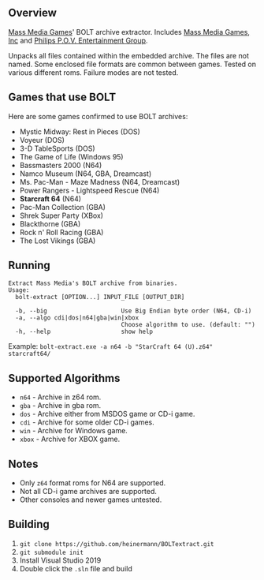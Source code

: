## Overview
[Mass Media Games](https://en.wikipedia.org/wiki/Mass_Media_Games)' BOLT archive extractor. Includes [Mass Media Games, Inc](https://www.mobygames.com/company/1562/mass-media-games-inc/) and [Philips P.O.V. Entertainment Group](https://www.mobygames.com/company/7588/philips-pov-entertainment-group/).

Unpacks all files contained within the embedded archive. The files are not named. Some enclosed file formats are common between games. Tested on various different roms. Failure modes are not tested.

## Games that use BOLT
Here are some games confirmed to use BOLT archives:
- Mystic Midway: Rest in Pieces (DOS)
- Voyeur (DOS)
- 3-D TableSports (DOS)
- The Game of Life (Windows 95)
- Bassmasters 2000 (N64)
- Namco Museum (N64, GBA, Dreamcast)
- Ms. Pac-Man - Maze Madness (N64, Dreamcast)
- Power Rangers - Lightspeed Rescue (N64)
- **Starcraft 64** (N64)
- Pac-Man Collection (GBA)
- Shrek Super Party (XBox)
- Blackthorne (GBA)
- Rock n' Roll Racing (GBA)
- The Lost Vikings (GBA)


## Running
```
Extract Mass Media's BOLT archive from binaries.
Usage:
  bolt-extract [OPTION...] INPUT_FILE [OUTPUT_DIR]

  -b, --big                     Use Big Endian byte order (N64, CD-i)
  -a, --algo cdi|dos|n64|gba|win|xbox
                                Choose algorithm to use. (default: "")
  -h, --help                    show help
```

Example: `bolt-extract.exe -a n64 -b "StarCraft 64 (U).z64" starcraft64/`

## Supported Algorithms
- `n64` - Archive in z64 rom.
- `gba` - Archive in gba rom.
- `dos` - Archive either from MSDOS game or CD-i game.
- `cdi` - Archive for some older CD-i games.
- `win` - Archive for Windows game.
- `xbox` - Archive for XBOX game.

## Notes
- Only `z64` format roms for N64 are supported.
- Not all CD-i game archives are supported.
- Other consoles and newer games untested.

## Building
1. `git clone https://github.com/heinermann/BOLTextract.git`
2. `git submodule init`
3. Install Visual Studio 2019
4. Double click the `.sln` file and build

